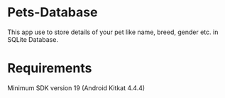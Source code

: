 # Pets-Database
This app use to store details of your pet like name, breed, gender etc. in SQLite Database.
# Requirements
Minimum SDK version 19 (Android Kitkat 4.4.4)
